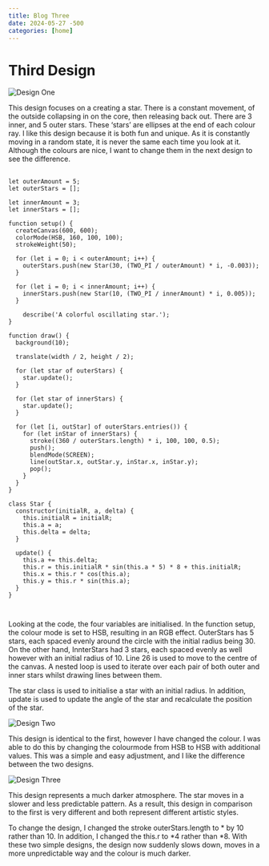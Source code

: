 ```yaml
---
title: Blog Three
date: 2024-05-27 -500
categories: [home]
---
```


# Third Design

![Design One](/assets/lib/design10.png)

This design focuses on a creating a star. There is a constant movement, of the outside collapsing in on the core, then releasing back out. There are 3 inner, and 5 outer stars. These ‘stars’ are ellipses at the end of each colour ray. I like this design because it is both fun and unique. As it is constantly moving in a random state, it is never the same each time you look at it. Although the colours are nice, I want to change them in the next design to see the difference.
<pre>
  <code class="p5">
let outerAmount = 5;
let outerStars = [];

let innerAmount = 3;
let innerStars = [];

function setup() {
  createCanvas(600, 600);
  colorMode(HSB, 160, 100, 100);
  strokeWeight(50);

  for (let i = 0; i < outerAmount; i++) {
    outerStars.push(new Star(30, (TWO_PI / outerAmount) * i, -0.003));
  }

  for (let i = 0; i < innerAmount; i++) {
    innerStars.push(new Star(10, (TWO_PI / innerAmount) * i, 0.005));
  }
	
	describe('A colorful oscillating star.');
}

function draw() {
  background(10);

  translate(width / 2, height / 2);

  for (let star of outerStars) {
    star.update();
  }

  for (let star of innerStars) {
    star.update();
  }

  for (let [i, outStar] of outerStars.entries()) {
    for (let inStar of innerStars) {
      stroke((360 / outerStars.length) * i, 100, 100, 0.5);
      push();
      blendMode(SCREEN);
      line(outStar.x, outStar.y, inStar.x, inStar.y);
      pop();
    }
  }
}

class Star {
  constructor(initialR, a, delta) {
    this.initialR = initialR;
    this.a = a;
    this.delta = delta;
  }

  update() {
    this.a += this.delta;
    this.r = this.initialR * sin(this.a * 5) * 8 + this.initialR;
    this.x = this.r * cos(this.a);
    this.y = this.r * sin(this.a);
  }
}

  </code>
</pre>
Looking at the code, the four variables are initialised. In the function setup, the colour mode is set to HSB, resulting in an RGB effect. OuterStars has 5 stars, each spaced evenly around the circle with the initial radius being 30. On the other hand, InnterStars had 3 stars, each spaced evenly as well however with an initial radius of 10. Line 26 is used to move to the centre of the canvas. A nested loop is used to iterate over each pair of both outer and inner stars whilst drawing lines between them.

The star class is used to initialise a star with an initial radius. In addition, update is used to update the angle of the star and recalculate the position of the star.

![Design Two](/assets/lib/design11.png)


This design is identical to the first, however I have changed the colour. I was able to do this by changing the colourmode from HSB to HSB with additional values. This was a simple and easy adjustment, and I like the difference between the two designs.

![Design Three](/assets/lib/design12.png)

This design represents a much darker atmosphere. The star moves in a slower and less predictable pattern. As a result, this design in comparison to the first is very different and both represent different artistic styles.

To change the design, I changed the stroke outerStars.length to * by 10 rather than 10. In addition, I changed the this.r to *4 rather than *8. With these two simple designs, the design now suddenly slows down, moves in a more unpredictable way and the colour is much darker.
